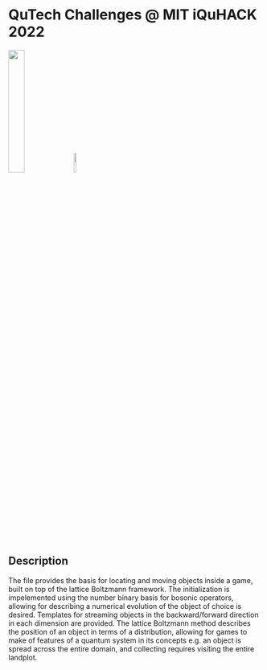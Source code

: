 # QuTech Challenges @ MIT iQuHACK 2022

<p align="left">
  <a href="https://qutech.nl" target="_blank"><img src="https://user-images.githubusercontent.com/10100490/151484481-7cedb7da-603e-43cc-890c-979fb66aeb60.png" width="25%" style="padding-right: 0%"/></a>
  <a href="https://iquhack.mit.edu/" target="_blank"><img src="https://user-images.githubusercontent.com/10100490/151647370-d161d5b5-119c-4db9-898e-cfb1745a8310.png" width="10%" style="padding-left: 0%"/> </a>
</p>


## Description 

The file provides the basis for locating and moving objects inside a game, built on top of the lattice Boltzmann framework. The initialization is impelemented using the number binary basis for bosonic operators, allowing for describing a numerical evolution of the object of choice is desired. Templates for streaming objects in the backward/forward direction in each dimension are provided. The lattice Boltzmann method describes the position of an object in terms of a distribution, allowing for games to make of features of a quantum system in its concepts e.g. an object is spread across the entire domain, and collecting requires visiting the entire landplot.

